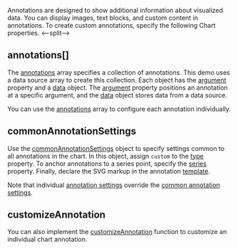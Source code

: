 Annotations are designed to show additional information about visualized data. You can display images, text blocks, and custom content in annotations. To create custom annotations, specify the following Chart properties.
<--split-->

## annotations[]

The [annotations](/Documentation/ApiReference/UI_Components/dxChart/Configuration/annotations/) array specifies a collection of annotations. This demo uses a data source array to create this collection. Each object has the [argument](/Documentation/ApiReference/UI_Components/dxChart/Configuration/annotations/#argument) property and a [data](/Documentation/ApiReference/UI_Components/dxChart/Configuration/annotations/#data) object. The [argument](/Documentation/ApiReference/UI_Components/dxChart/Configuration/annotations/#argument) property positions an annotation at a specific argument, and the [data](/Documentation/ApiReference/UI_Components/dxChart/Configuration/annotations/#data) object stores data from a data source.

You can use the [annotations](/Documentation/ApiReference/UI_Components/dxChart/Configuration/annotations/) array to configure each annotation individually.

## commonAnnotationSettings

Use the [commonAnnotationSettings](/Documentation/ApiReference/UI_Components/dxChart/Configuration/commonAnnotationSettings/) object to specify settings common to all annotations in the chart. In this object, assign `custom` to the [type](/Documentation/ApiReference/UI_Components/dxChart/Configuration/commonAnnotationSettings/#type) property. To anchor annotations to a series point, specify the [series](/Documentation/ApiReference/UI_Components/dxChart/Configuration/commonAnnotationSettings/#series) property. Finally, declare the SVG markup in the annotation [template](/Documentation/ApiReference/UI_Components/dxChart/Configuration/annotations/#template).

Note that individual [annotation settings](/Documentation/ApiReference/UI_Components/dxChart/Configuration/annotations/) override the [common annotation settings](/Documentation/ApiReference/UI_Components/dxChart/Configuration/commonAnnotationSettings/). 

## customizeAnnotation

You can also implement the [customizeAnnotation](/Documentation/ApiReference/UI_Components/dxChart/Configuration/#customizeAnnotation) function to customize an individual chart annotation.